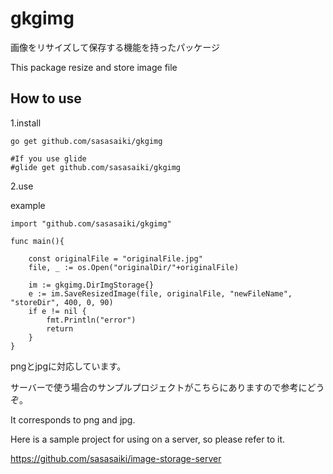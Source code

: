 # gkgimg
画像をリサイズして保存する機能を持ったパッケージ

This package resize and store image file

## How to use

1.install
```
go get github.com/sasasaiki/gkgimg

#If you use glide
#glide get github.com/sasasaiki/gkgimg

```

2.use

example
```
import "github.com/sasasaiki/gkgimg"

func main(){

	const originalFile = "originalFile.jpg"
	file, _ := os.Open("originalDir/"+originalFile)

	im := gkgimg.DirImgStorage{}
	e := im.SaveResizedImage(file, originalFile, "newFileName", "storeDir", 400, 0, 90)
	if e != nil {
		fmt.Println("error")
		return
	}
}
```

pngとjpgに対応しています。

サーバーで使う場合のサンプルプロジェクトがこちらにありますので参考にどうぞ。

It corresponds to png and jpg.

Here is a sample project for using on a server, so please refer to it.

https://github.com/sasasaiki/image-storage-server